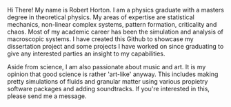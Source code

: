 Hi There!
My name is Robert Horton. I am a physics graduate with a masters degree in theoretical physics. My areas of expertise are statistical mechanics, non-linear complex systems, pattern formation, criticality and chaos. Most of my academic career has been the simulation and analysis of macroscopic systems. I have created this Github to showcase my dissertation project and some projects I have worked on since graduating to give any interested parties an insight to my capabilities.

Aside from science, I am also passionate about music and art. It is my opinion that good science is rather 'art-like' anyway. This includes making pretty simulations of fluids and granular matter using various propietry software packages and adding soundtracks. If you're interested in this, please send me a message.



